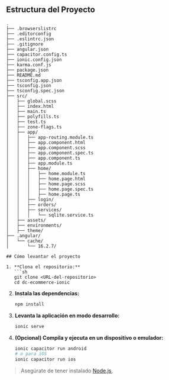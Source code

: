 Estructura del Proyecto
-----------------------

```
.
├── .browserslistrc
├── .editorconfig
├── .eslintrc.json
├── .gitignore
├── angular.json
├── capacitor.config.ts
├── ionic.config.json
├── karma.conf.js
├── package.json
├── README.md
├── tsconfig.app.json
├── tsconfig.json
├── tsconfig.spec.json
├── src/
│   ├── global.scss
│   ├── index.html
│   ├── main.ts
│   ├── polyfills.ts
│   ├── test.ts
│   ├── zone-flags.ts
│   ├── app/
│   │   ├── app-routing.module.ts
│   │   ├── app.component.html
│   │   ├── app.component.scss
│   │   ├── app.component.spec.ts
│   │   ├── app.component.ts
│   │   ├── app.module.ts
│   │   ├── home/
│   │   │   ├── home.module.ts
│   │   │   ├── home.page.html
│   │   │   ├── home.page.scss
│   │   │   ├── home.page.spec.ts
│   │   │   ├── home.page.ts
│   │   ├── login/
│   │   ├── orders/
│   │   ├── services/
│   │   │   └── sqlite.service.ts
│   ├── assets/
│   ├── environments/
│   ├── theme/
├── .angular/
│   └── cache/
│       └── 16.2.7/

## Cómo levantar el proyecto

1. **Clona el repositorio:**
   ```sh
   git clone <URL-del-repositorio>
   cd dc-ecommerce-ionic
   ```

2. **Instala las dependencias:**
   ```sh
   npm install
   ```

3. **Levanta la aplicación en modo desarrollo:**
   ```sh
   ionic serve
   ```

4. **(Opcional) Compila y ejecuta en un dispositivo o emulador:**
   ```sh
   ionic capacitor run android
   # o para iOS
   ionic capacitor run ios
   ```

> Asegúrate de tener instalado [Node.js](https://nodejs.org/),